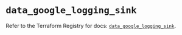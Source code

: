 # `data_google_logging_sink`

Refer to the Terraform Registry for docs: [`data_google_logging_sink`](https://registry.terraform.io/providers/hashicorp/google/5.32.0/docs/data-sources/logging_sink).
